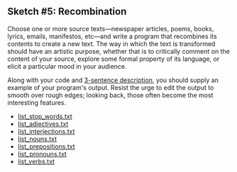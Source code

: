 ## Sketch #5: Recombination

Choose one or more source texts—newspaper articles, poems, books, lyrics, emails, manifestos, etc—and write a program that recombines its contents to create a new text. The way in which the text is transformed should have an artistic purpose, whether that is to critically comment on the content of your source, explore some formal property of its language, or elicit a particular mood in your audience.

Along with your code and [3-sentence description](../../resources/description_guidelines.md), you should supply an example of your program's output. Resist the urge to edit the output to smooth over rough edges; looking back, those often become the most interesting features.

- [list_stop_words.txt](list_stop_words.txt)  
- [list_adjectives.txt](list_adjectives.txt)
- [list_interjections.txt](list_interjections.txt)
- [list_nouns.txt](list_nouns.txt)
- [list_prepositions.txt](list_prepositions.txt)
- [list_pronouns.txt](list_pronouns.txt)
- [list_verbs.txt](list_verbs.txt)
